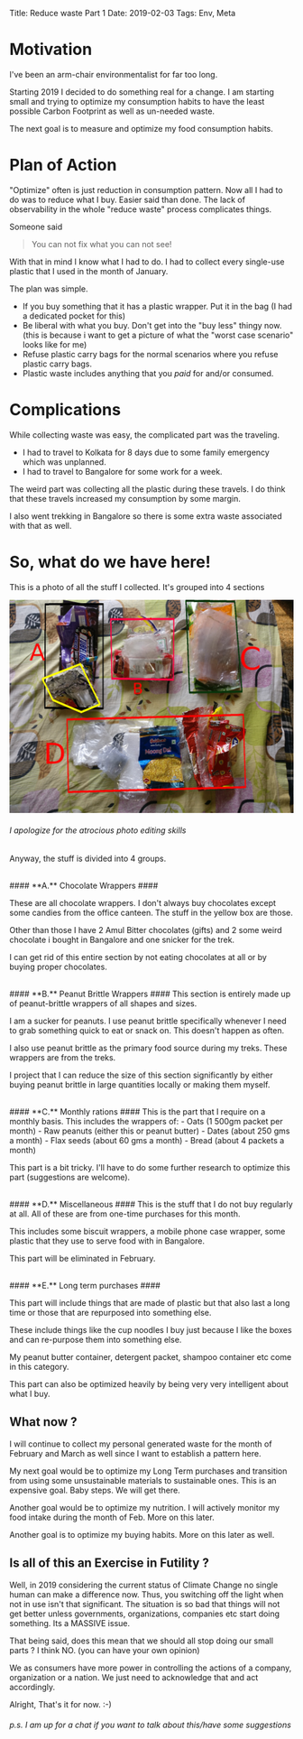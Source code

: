 Title: Reduce waste Part 1
Date: 2019-02-03
Tags: Env, Meta


# Motivation #

I've been an arm-chair environmentalist for far too long. 

Starting 2019 I decided to do something real for a change.  I am
starting small and trying to optimize my consumption habits to have
the least possible Carbon Footprint as well as un-needed waste.

The next goal is to measure and optimize my food consumption habits. 


# Plan of Action #

"Optimize" often is just reduction in consumption pattern. Now all I
had to do was to reduce what I buy. Easier said than done. The lack of
observability in the whole "reduce waste"  process complicates things.

Someone said 
> You can not fix what you can not see!

With that in mind I know what I had to do. I had to collect every
single-use plastic that I used in the month of January.

The plan was simple.
- If you buy something that it has a plastic wrapper. Put it in the
  bag (I had a dedicated pocket for this)
- Be liberal with what you buy. Don't get into the "buy less" thingy
  now. (this is because i want to get a picture of what the "worst
  case scenario" looks like for me)
- Refuse plastic carry bags for the normal scenarios where you refuse
  plastic carry bags.
- Plastic waste includes anything that you *paid* for and/or consumed.

# Complications
While collecting waste was easy, the complicated part was the
traveling.

- I had to travel to Kolkata for 8 days due to some family emergency
which was unplanned.
- I had to travel to Bangalore for some work for a week.

The weird part was collecting all the plastic during these travels. 
I do think that these travels increased my consumption by some margin. 

I also went trekking in Bangalore so there is some extra waste associated with that as well.

# So, what do we have here! #

This is a photo of all the stuff I collected. It's grouped into 4 sections

![Photo of the stuff](/assets/images/2019-02-03/waste.png)

###### I apologize for the atrocious photo editing skills ######

Anyway, the stuff is divided into 4 groups. 

<br>
#### **A.** Chocolate Wrappers ####

These are all chocolate wrappers. I don't always buy chocolates except
some candies from the office canteen. The stuff in the yellow box are
those. 

Other than those I have 2 Amul Bitter chocolates (gifts) and 2 some
weird chocolate i bought in Bangalore and one snicker for the trek.

I can get rid of this entire section by not eating chocolates at all
or by buying proper chocolates.

<br>
#### **B.** Peanut Brittle Wrappers ####
This section is entirely made up of peanut-brittle wrappers of all
shapes and sizes.

I am a sucker for peanuts. I use peanut brittle specifically whenever
I need to grab something quick to eat or snack on. This doesn't happen
as often.

I also use peanut brittle as the primary food source during my
treks. These wrappers are from the treks. 

I project that I can reduce the size of this section significantly by
either buying peanut brittle in large quantities locally or making
them myself.

<br>
#### **C.** Monthly rations ####
This is the part that I require on a monthly basis.
This includes the wrappers of:
- Oats (1 500gm packet per month)
- Raw peanuts (either this or peanut butter)
- Dates (about 250 gms a month)
- Flax seeds (about 60 gms a month)
- Bread (about 4 packets a month)

This part is a bit tricky. I'll have to do some further research to
optimize this part (suggestions are welcome).

<br>
#### **D.** Miscellaneous ####
This is the stuff that I do not buy regularly at all. All of these
are from one-time purchases for this month.

This includes some biscuit wrappers, a mobile phone case wrapper, some
plastic that they use to serve food with in Bangalore.

This part will be eliminated in February.

<br>
#### **E.** Long term purchases ####

This part will include things that are made of plastic but that also
last a long time or those that are repurposed into something else.

These include things like the cup noodles I buy just because I like
the boxes and can re-purpose them into something else.

My peanut butter container, detergent packet, shampoo container etc
come in this category.

This part can also be optimized heavily by being very very intelligent
about what I buy.


## What now ? ##
I will continue to collect my personal generated waste for the month of
February and March as well since I want to establish a pattern here.

My next goal would be to optimize my Long Term purchases and
transition from using some unsustainable materials to sustainable
ones. This is an expensive goal. Baby steps. We will get there.

Another goal would be to optimize my nutrition. I will actively
monitor my food intake during the month of Feb. More on this later.

Another goal is to optimize my buying habits. More on this later as
well.

## Is all of this an Exercise in Futility ? ##
Well, in 2019 considering the current status of Climate Change no
single human can make a difference now. Thus, you switching off the
light when not in use isn't that significant. The situation is so bad
that things will not get better unless governments, organizations,
companies etc start doing something. Its a MASSIVE issue.

That being said, does this mean that we should all stop doing our
small parts ?  I think NO. (you can have your own opinion)

We as consumers have more power in controlling the actions of a
company, organization or a nation. We just need to acknowledge that
and act accordingly.

Alright, That's it for now. :-)

###### p.s. I am up for a chat if you want to talk about this/have some suggestions ######

